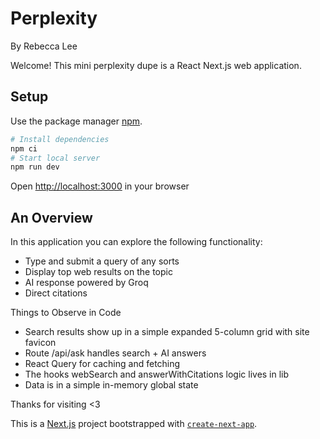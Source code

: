 # Perplexity

By Rebecca Lee

Welcome! This mini perplexity dupe is a React Next.js web application.

## Setup

Use the package manager [npm](https://npmjs.com).

```bash
# Install dependencies
npm ci
# Start local server
npm run dev
```

Open [http://localhost:3000](http://localhost:3000) in your browser

## An Overview

In this application you can explore the following functionality:

- Type and submit a query of any sorts
- Display top web results on the topic
- AI response powered by Groq
- Direct citations

Things to Observe in Code

- Search results show up in a simple expanded 5-column grid with site favicon
- Route /api/ask handles search + AI answers
- React Query for caching and fetching
- The hooks webSearch and answerWithCitations logic lives in lib
- Data is in a simple in-memory global state

Thanks for visiting <3

This is a [Next.js](https://nextjs.org) project bootstrapped with [`create-next-app`](https://nextjs.org/docs/app/api-reference/cli/create-next-app).
